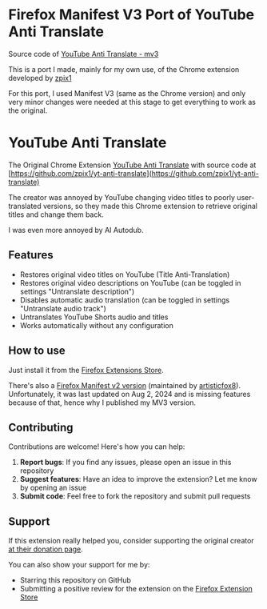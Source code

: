 # Firefox Manifest V3 Port of YouTube Anti Translate
Source code of [YouTube Anti Translate - mv3](https://addons.mozilla.org/en-US/firefox/addon/youtube-anti-translate-mv3/)

This is a port I made, mainly for my own use, of the Chrome extension developed by [zpix1](https://github.com/zpix1)

For this port, I used Manifest V3 (same as the Chrome version) and only very minor changes were needed at this stage to get everything to work as the original.

# YouTube Anti Translate

The Original Chrome Extension [YouTube Anti Translate](https://chrome.google.com/webstore/detail/yt-anti-translate/ndpmhjnlfkgfalaieeneneenijondgag) with source code at [https://github.com/zpix1/yt-anti-translate](https://github.com/zpix1/yt-anti-translate)

The creator was annoyed by YouTube changing video titles to poorly user-translated versions, so they made this Chrome extension to retrieve original titles and change them back.

I was even more annoyed by AI Autodub.

## Features

- Restores original video titles on YouTube (Title Anti-Translation)
- Restores original video descriptions on YouTube (can be toggled in settings "Untranslate description")
- Disables automatic audio translation (can be toggled in settings "Untranslate audio track")
- Untranslates YouTube Shorts audio and titles
- Works automatically without any configuration

## How to use

Just install it from the [Firefox Extensions Store](https://addons.mozilla.org/en/firefox/addon/youtube-anti-translate-mv3/).

There's also a [Firefox Manifest v2 version](https://addons.mozilla.org/en/firefox/addon/youtube-anti-translate/) (maintained by [artisticfox8](https://github.com/artisticfox8/)). Unfortunately, it was last updated on Aug 2, 2024 and is missing features because of that, hence why I published my MV3 version.

## Contributing

Contributions are welcome! Here's how you can help:

1. **Report bugs**: If you find any issues, please open an issue in this repository
2. **Suggest features**: Have an idea to improve the extension? Let me know by opening an issue
3. **Submit code**: Feel free to fork the repository and submit pull requests

## Support

If this extension really helped you, consider supporting the original creator [at their donation page](https://zpix1.github.io/donate/).

You can also show your support for me by:

- Starring this repository on GitHub
- Submitting a positive review for the extension on the [Firefox Extension Store](https://addons.mozilla.org/en/firefox/addon/youtube-anti-translate-mv3/)
